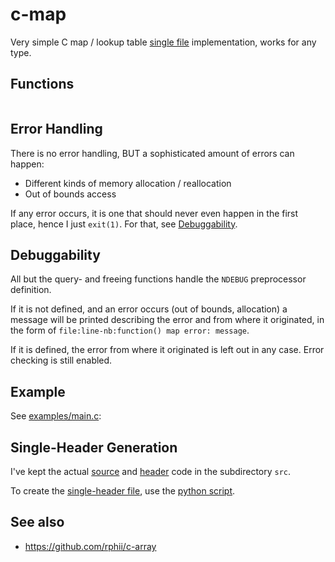 # c-map

Very simple C map / lookup table [single file](map.h) implementation, works for any type.

## Functions

```c
```

## Error Handling

There is no error handling, BUT a sophisticated amount of errors can happen:

- Different kinds of memory allocation / reallocation
- Out of bounds access

If any error occurs, it is one that should never even happen in the first
place, hence I just `exit(1)`. For that, see [Debuggability](#Debuggability).

## Debuggability

All but the query- and freeing functions handle the `NDEBUG` preprocessor
definition.

If it is not defined, and an error occurs (out of bounds, allocation) a message
will be printed describing the error and from where it originated, in the form
of `file:line-nb:function() map error: message`.

If it is defined, the error from where it originated is left out in any case.
Error checking is still enabled.

## Example

See [examples/main.c](examples/main.c):

## Single-Header Generation

I've kept the actual [source](src/array.c) and [header](src/array.h) code in the subdirectory `src`.

To create the [single-header file](array.h), use the [python script](gen-single-file.py).

## See also

- <https://github.com/rphii/c-array>


